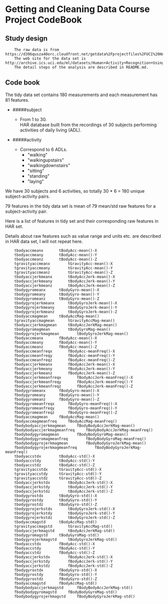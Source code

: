 # Getting and Cleaning Data Course Project CodeBook

## Study design
		The raw data is from https://d396qusza40orc.cloudfront.net/getdata%2Fprojectfiles%2FUCI%20HAR%20Dataset.zip
		The web site for the data set is http://archive.ics.uci.edu/ml/datasets/Human+Activity+Recognition+Using+Smartphones
		The detail steps of the analysis are described in README.md.

## Code book
The tidy data set contains 180 measurements and each measurement has 81 features.

- #####subject
	- From 1 to 30.  
		HAR database built from the recordings of 30 subjects performing activities of daily living (ADL).
		
- #####activity
	- Correspond to 6 ADLs.
		- "walking"
		- "walkingupstairs"
		- "walkingdownstairs"
		- "sitting"
		- "standing"
		- "laying"
	
We have 30 subjects and 6 activities, so totally 30 * 6 = 180 unique subject-activity pairs. 

79 features in the tidy data set is mean of 79 mean/std raw features for a subject-activity pair. 

Here is a list of features in tidy set and their corresponding raw features in HAR set. 

Details about raw features such as value range and units etc. are described in HAR data set, I will not repeat here. 

		tbodyaccmeanx		tBodyAcc-mean()-X
		tbodyaccmeany		tBodyAcc-mean()-Y
		tbodyaccmeanz		tBodyAcc-mean()-Z
		tgravityaccmeanx		tGravityAcc-mean()-X
		tgravityaccmeany		tGravityAcc-mean()-Y
		tgravityaccmeanz		tGravityAcc-mean()-Z
		tbodyaccjerkmeanx		tBodyAccJerk-mean()-X
		tbodyaccjerkmeany		tBodyAccJerk-mean()-Y
		tbodyaccjerkmeanz		tBodyAccJerk-mean()-Z
		tbodygyromeanx		tBodyGyro-mean()-X
		tbodygyromeany		tBodyGyro-mean()-Y
		tbodygyromeanz		tBodyGyro-mean()-Z
		tbodygyrojerkmeanx		tBodyGyroJerk-mean()-X
		tbodygyrojerkmeany		tBodyGyroJerk-mean()-Y
		tbodygyrojerkmeanz		tBodyGyroJerk-mean()-Z
		tbodyaccmagmean		tBodyAccMag-mean()
		tgravityaccmagmean		tGravityAccMag-mean()
		tbodyaccjerkmagmean		tBodyAccJerkMag-mean()
		tbodygyromagmean		tBodyGyroMag-mean()
		tbodygyrojerkmagmean		tBodyGyroJerkMag-mean()
		fbodyaccmeanx		fBodyAcc-mean()-X
		fbodyaccmeany		fBodyAcc-mean()-Y
		fbodyaccmeanz		fBodyAcc-mean()-Z
		fbodyaccmeanfreqx		fBodyAcc-meanFreq()-X
		fbodyaccmeanfreqy		fBodyAcc-meanFreq()-Y
		fbodyaccmeanfreqz		fBodyAcc-meanFreq()-Z
		fbodyaccjerkmeanx		fBodyAccJerk-mean()-X
		fbodyaccjerkmeany		fBodyAccJerk-mean()-Y
		fbodyaccjerkmeanz		fBodyAccJerk-mean()-Z
		fbodyaccjerkmeanfreqx		fBodyAccJerk-meanFreq()-X
		fbodyaccjerkmeanfreqy		fBodyAccJerk-meanFreq()-Y
		fbodyaccjerkmeanfreqz		fBodyAccJerk-meanFreq()-Z
		fbodygyromeanx		fBodyGyro-mean()-X
		fbodygyromeany		fBodyGyro-mean()-Y
		fbodygyromeanz		fBodyGyro-mean()-Z
		fbodygyromeanfreqx		fBodyGyro-meanFreq()-X
		fbodygyromeanfreqy		fBodyGyro-meanFreq()-Y
		fbodygyromeanfreqz		fBodyGyro-meanFreq()-Z
		fbodyaccmagmean		fBodyAccMag-mean()
		fbodyaccmagmeanfreq		fBodyAccMag-meanFreq()
		fbodybodyaccjerkmagmean		fBodyBodyAccJerkMag-mean()
		fbodybodyaccjerkmagmeanfreq		fBodyBodyAccJerkMag-meanFreq()
		fbodybodygyromagmean		fBodyBodyGyroMag-mean()
		fbodybodygyromagmeanfreq		fBodyBodyGyroMag-meanFreq()
		fbodybodygyrojerkmagmean		fBodyBodyGyroJerkMag-mean()
		fbodybodygyrojerkmagmeanfreq		fBodyBodyGyroJerkMag-meanFreq()
		tbodyaccstdx		tBodyAcc-std()-X
		tbodyaccstdy		tBodyAcc-std()-Y
		tbodyaccstdz		tBodyAcc-std()-Z
		tgravityaccstdx		tGravityAcc-std()-X
		tgravityaccstdy		tGravityAcc-std()-Y
		tgravityaccstdz		tGravityAcc-std()-Z
		tbodyaccjerkstdx		tBodyAccJerk-std()-X
		tbodyaccjerkstdy		tBodyAccJerk-std()-Y
		tbodyaccjerkstdz		tBodyAccJerk-std()-Z
		tbodygyrostdx		tBodyGyro-std()-X
		tbodygyrostdy		tBodyGyro-std()-Y
		tbodygyrostdz		tBodyGyro-std()-Z
		tbodygyrojerkstdx		tBodyGyroJerk-std()-X
		tbodygyrojerkstdy		tBodyGyroJerk-std()-Y
		tbodygyrojerkstdz		tBodyGyroJerk-std()-Z
		tbodyaccmagstd		tBodyAccMag-std()
		tgravityaccmagstd		tGravityAccMag-std()
		tbodyaccjerkmagstd		tBodyAccJerkMag-std()
		tbodygyromagstd		tBodyGyroMag-std()
		tbodygyrojerkmagstd		tBodyGyroJerkMag-std()
		fbodyaccstdx		fBodyAcc-std()-X
		fbodyaccstdy		fBodyAcc-std()-Y
		fbodyaccstdz		fBodyAcc-std()-Z
		fbodyaccjerkstdx		fBodyAccJerk-std()-X
		fbodyaccjerkstdy		fBodyAccJerk-std()-Y
		fbodyaccjerkstdz		fBodyAccJerk-std()-Z
		fbodygyrostdx		fBodyGyro-std()-X
		fbodygyrostdy		fBodyGyro-std()-Y
		fbodygyrostdz		fBodyGyro-std()-Z
		fbodyaccmagstd		fBodyAccMag-std()
		fbodybodyaccjerkmagstd		fBodyBodyAccJerkMag-std()
		fbodybodygyromagstd		fBodyBodyGyroMag-std()
		fbodybodygyrojerkmagstd		fBodyBodyGyroJerkMag-std()
